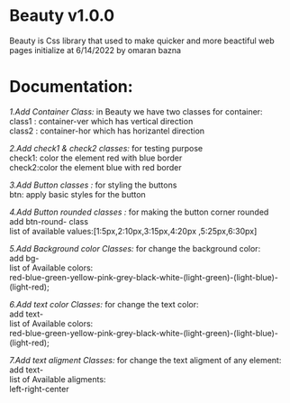 # Beauty v1.0.0
Beauty is Css library that used to make quicker and more beactiful web pages 
initialize at 6/14/2022
by omaran bazna 
# Documentation:

*1.Add Container Class:*
in Beauty we have two classes for container: <br />
  class1 : container-ver which has vertical direction   <br />
  class2 : container-hor which has horizantel direction   <br />

*2.Add check1 & check2 classes:*
for testing purpose <br />
check1: color the element red with blue border <br />
check2:color the element blue with red border  <br />

*3.Add Button classes :*
for styling the buttons <br />
btn: apply basic styles for the button <br />


*4.Add Button rounded classes :*
for making the button corner rounded <br />
add btn-round-<value> class <br />
list of available values:[1:5px,2:10px,3:15px,4:20px ,5:25px,6:30px]


*5.Add Background color Classes:*
  for change the background color: <br />
  add bg-<color>   <br />
  list of Available colors:  <br />
    red-blue-green-yellow-pink-grey-black-white-(light-green)-(light-blue)-(light-red); <br />

*6.Add text color Classes:*
  for change the text color: <br />
  add text-<color>   <br />
  list of Available colors:  <br />
    red-blue-green-yellow-pink-grey-black-white-(light-green)-(light-blue)-(light-red); <br />

  
*7.Add text aligment Classes:*
  for change the text aligment of any element: <br />
  add text-<aligment>   <br />
  list of Available aligments:  <br />
    left-right-center <br />
  
  
          
